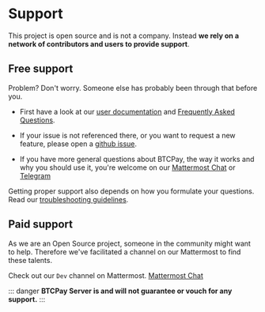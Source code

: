 # Support

This project is open source and is not a company. Instead **we rely on a network of contributors and users to provide support**.

## Free support

Problem? Don't worry. Someone else has probably been through that before you.

- First have a look at our [user documentation](./README.md) and [Frequently Asked Questions](./FAQ/readme.md).

- If your issue is not referenced there, or you want to request a new feature, please open a [github issue](https://github.com/btcpayserver/btcpayserver/issues).

- If you have more general questions about BTCPay, the way it works and why you should use it, you're welcome on our [Mattermost Chat](https://chat.btcpayserver.org/) or [Telegram](https://t.me/btcpayserver)

Getting proper support also depends on how you formulate your questions. Read our [troubleshooting guidelines](./Troubleshooting.md).

## Paid support

As we are an Open Source project, someone in the community might want to help.
Therefore we've facilitated a channel on our Mattermost to find these talents.

Check out our `Dev` channel on Mattermost.
[Mattermost Chat](https://chat.btcpayserver.org/btcpayserver/channels/dev)

::: danger
**BTCPay Server is and will not guarantee or vouch for any support.**
:::
